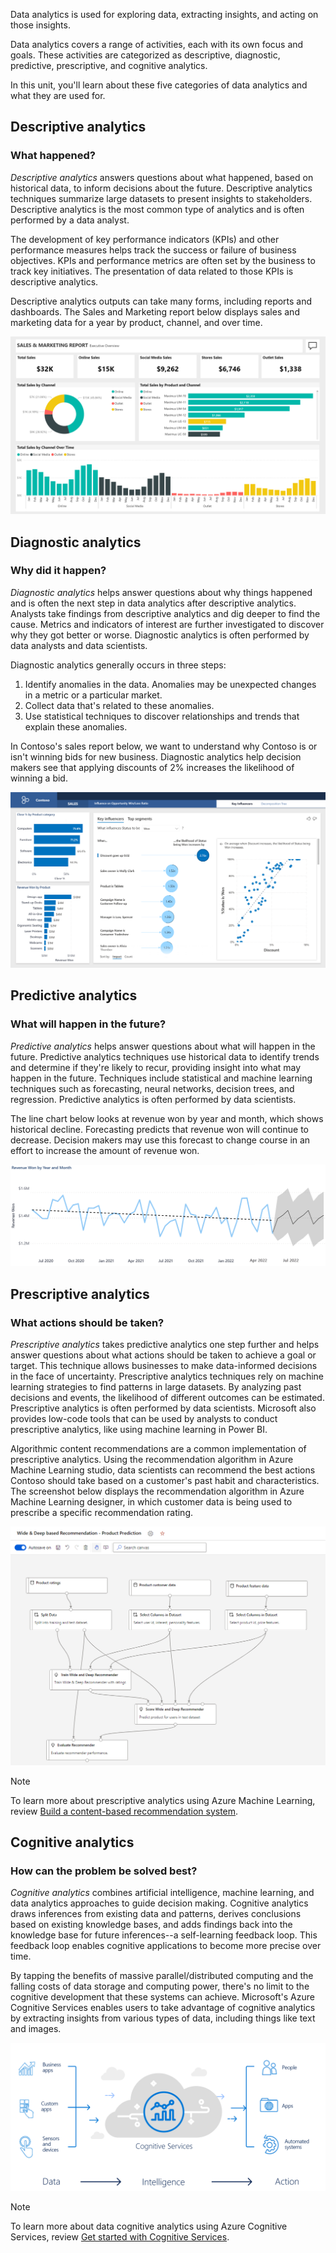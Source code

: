 Data analytics is used for exploring data, extracting insights, and acting on those insights.

Data analytics covers a range of activities, each with its own focus and goals. These activities are categorized as descriptive, diagnostic, predictive, prescriptive, and cognitive analytics.

In this unit, you'll learn about these five categories of data analytics and what they are used for.

## Descriptive analytics
### What happened?

*Descriptive analytics* answers questions about what happened, based on historical data, to inform decisions about the future. Descriptive analytics techniques summarize large datasets to present insights to stakeholders. Descriptive analytics is the most common type of analytics and is often performed by a data analyst.

The development of key performance indicators (KPIs) and other performance measures helps track the success or failure of business objectives. KPIs and performance metrics are often set by the business to track key initiatives. The presentation of data related to those KPIs is descriptive analytics.

Descriptive analytics outputs can take many forms, including reports and dashboards. The Sales and Marketing report below displays sales and marketing data for a year by product, channel, and over time.

![Power BI report displaying sales and marketing data including key metrics such as total sales and online sales. The report looks at sales data by product and channel and over time in a bar chart.](../media/descriptive-analytics.png)

## Diagnostic analytics
### Why did it happen?

*Diagnostic analytics* helps answer questions about why things happened and is often the next step in data analytics after descriptive analytics. Analysts take findings from descriptive analytics and dig deeper to find the cause. Metrics and indicators of interest are further investigated to discover why they got better or worse. Diagnostic analytics is often performed by data analysts and data scientists.

Diagnostic analytics generally occurs in three steps:

1. Identify anomalies in the data. Anomalies may be unexpected changes in a metric or a particular market.
1. Collect data that's related to these anomalies.
1. Use statistical techniques to discover relationships and trends that explain these anomalies.

In Contoso's sales report below, we want to understand why Contoso is or isn't winning bids for new business. Diagnostic analytics help decision makers see that applying discounts of 2% increases the likelihood of winning a bid.

![Power BI report displaying Contoso sales data including key metrics such as percent of bids closed by category. The report displays a key influencers visual displaying a chart that shows that the likelihood of winning a bid increases by 2.76x when the discount goes up by 0.02.](../media/diagnostic-analytics.png)

## Predictive analytics
### What will happen in the future?

*Predictive analytics* helps answer questions about what will happen in the future. Predictive analytics techniques use historical data to identify trends and determine if they're likely to recur, providing insight into what may happen in the future. Techniques include statistical and machine learning techniques such as forecasting, neural networks, decision trees, and regression. Predictive analytics is often performed by data scientists.

The line chart below looks at revenue won by year and month, which shows historical decline. Forecasting predicts that revenue won will continue to decrease. Decision makers may use this forecast to change course in an effort to increase the amount of revenue won.

![A line chart with a clear downward trend in revenue won by year and month. The line chart includes a forecast which displays that revenue won will continue to decrease into the next year.](../media/predictive-analytics.png)

## Prescriptive analytics
### What actions should be taken?

*Prescriptive analytics* takes predictive analytics one step further and helps answer questions about what actions should be taken to achieve a goal or target. This technique allows businesses to make data-informed decisions in the face of uncertainty. Prescriptive analytics techniques rely on machine learning strategies to find patterns in large datasets. By analyzing past decisions and events, the likelihood of different outcomes can be estimated. Prescriptive analytics is often performed by data scientists. Microsoft also provides low-code tools that can be used by analysts to conduct prescriptive analytics, like using machine learning in Power BI.

Algorithmic content recommendations are a common implementation of prescriptive analytics. Using the recommendation algorithm in Azure Machine Learning studio, data scientists can recommend the best actions Contoso should take based on a customer's past habit and characteristics. The screenshot below displays the recommendation algorithm in Azure Machine Learning designer, in which customer data is being used to prescribe a specific recommendation rating.

![Prescriptive analytics using Azure Machine Learning studio, using the recommender component of Azure ML designer.](../media/prescriptive-analytics.png)

> [!NOTE]
> To learn more about prescriptive analytics using Azure Machine Learning, review [Build a content-based recommendation system](/azure/architecture/example-scenario/ai/scalable-personalization-with-content-based-recommendation-system).

## Cognitive analytics
### How can the problem be solved best?

*Cognitive analytics* combines artificial intelligence, machine learning, and data analytics approaches to guide decision making. Cognitive analytics draws inferences from existing data and patterns, derives conclusions based on existing knowledge bases, and adds findings back into the knowledge base for future inferences--a self-learning feedback loop. This feedback loop enables cognitive applications to become more precise over time.

By tapping the benefits of massive parallel/distributed computing and the falling costs of data storage and computing power, there's no limit to the cognitive development that these systems can achieve. Microsoft's Azure Cognitive Services enables users to take advantage of cognitive analytics by extracting insights from various types of data, including things like text and images.

![A diagram of Microsoft's cognitive services platform featuring, Microsoft’s fully managed intelligent, big data and advanced analytics offering in the cloud.](../media/cognitive-analytics.png)

> [!NOTE]
> To learn more about data cognitive analytics using Azure Cognitive Services, review [Get started with Cognitive Services](/azure/architecture/example-scenario/ai/scalable-personalization-with-content-based-recommendation-system).

